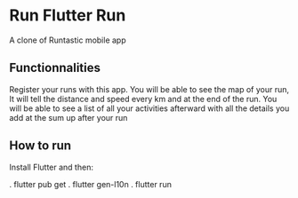 # Run Flutter Run

A clone of Runtastic mobile app

## Functionnalities

Register your runs with this app.
You will be able to see the map of your run, 
It will tell the distance and speed every km and at the end of the run.
You will be able to see a list of all your activities afterward with all the details you add at the sum up after your run

## How to run

Install Flutter and then:

. flutter pub get
. flutter gen-l10n
. flutter run
